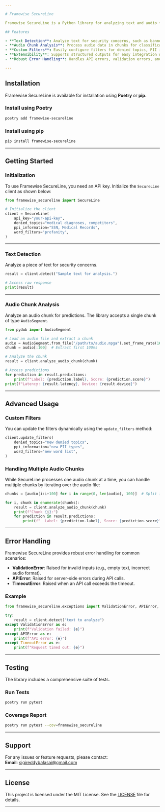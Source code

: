 ```yaml
---

# Framewise SecureLine

Framewise SecureLine is a Python library for analyzing text and audio for security concerns. The library supports text-based detection and audio chunk predictions, offering flexibility for content security use cases.

## Features

- **Text Detection**: Analyze text for security concerns, such as banned topics, PII, or profanity.
- **Audio Chunk Analysis**: Process audio data in chunks for classification and security predictions.
- **Custom Filters**: Easily configure filters for denied topics, PII information, and word lists.
- **Extensibility**: Supports structured outputs for easy integration with your workflows.
- **Robust Error Handling**: Handles API errors, validation errors, and request timeouts gracefully.

---
```


## Installation

Framewise SecureLine is available for installation using **Poetry** or **pip**.

### Install using Poetry
```bash
poetry add framewise-secureline
```

### Install using pip
```bash
pip install framewise-secureline
```

---

## Getting Started

### Initialization

To use Framewise SecureLine, you need an API key. Initialize the `SecureLine` client as shown below:

```python
from framewise_secureline import SecureLine

# Initialize the client
client = SecureLine(
    api_key="your-api-key",
    denied_topics="medical diagnoses, competitors",
    ppi_information="SSN, Medical Records",
    word_filters="profanity",
)
```

---

### Text Detection

Analyze a piece of text for security concerns.

```python
result = client.detect("Sample text for analysis.")

# Access raw response
print(result)
```

---

### Audio Chunk Analysis

Analyze an audio chunk for predictions. The library accepts a single chunk of type `AudioSegment`.

```python
from pydub import AudioSegment

# Load an audio file and extract a chunk
audio = AudioSegment.from_file("/path/to/audio.mpga").set_frame_rate(16000).set_channels(1)
chunk = audio[:100]  # Extract first 100ms

# Analyze the chunk
result = client.analyze_audio_chunk(chunk)

# Access predictions
for prediction in result.predictions:
    print(f"Label: {prediction.label}, Score: {prediction.score}")
print(f"Latency: {result.latency}, Device: {result.device}")
```

---

## Advanced Usage

### Custom Filters

You can update the filters dynamically using the `update_filters` method:

```python
client.update_filters(
    denied_topics="new denied topics",
    ppi_information="new PII types",
    word_filters="new word list",
)
```

### Handling Multiple Audio Chunks

While SecureLine processes one audio chunk at a time, you can handle multiple chunks by iterating over the audio file:

```python
chunks = [audio[i:i+100] for i in range(0, len(audio), 100)]  # Split into 100ms chunks

for i, chunk in enumerate(chunks):
    result = client.analyze_audio_chunk(chunk)
    print(f"Chunk {i}:")
    for prediction in result.predictions:
        print(f"  Label: {prediction.label}, Score: {prediction.score}")
```

---

## Error Handling

Framewise SecureLine provides robust error handling for common scenarios:

- **ValidationError**: Raised for invalid inputs (e.g., empty text, incorrect audio format).
- **APIError**: Raised for server-side errors during API calls.
- **TimeoutError**: Raised when an API call exceeds the timeout.

### Example

```python
from framewise_secureline.exceptions import ValidationError, APIError, TimeoutError

try:
    result = client.detect("text to analyze")
except ValidationError as e:
    print(f"Validation failed: {e}")
except APIError as e:
    print(f"API error: {e}")
except TimeoutError as e:
    print(f"Request timed out: {e}")
```

---

## Testing

The library includes a comprehensive suite of tests.

### Run Tests

```bash
poetry run pytest
```

### Coverage Report

```bash
poetry run pytest --cov=framewise_secureline
```

---

## Support

For any issues or feature requests, please contact:  
**Email**: sigireddybalasai@gmail.com

---

## License

This project is licensed under the MIT License. See the [LICENSE](LICENSE) file for details.

---